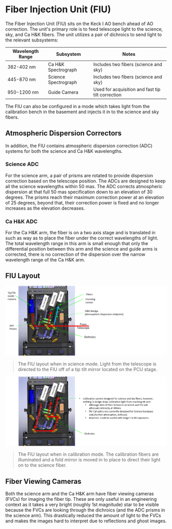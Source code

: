 # Fiber Injection Unit (FIU)

The Fiber Injection Unit (FIU) sits on the Keck I AO bench ahead of AO correction. The unit's primary role is to feed telescope light to the science, sky, and Ca H&K fibers. The unit utilizes a pair of dichroics to send light to the relevant subsystems:

| Wavelength Range | Subsystem | Notes |
| ---------------- | --------- | ----- |
| 382-402 nm | Ca H&K Spectrograph | Includes two fibers (science and sky)
| 445-870 nm | Science Spectrograph | Includes two fibers (science and sky)
| 950-1200 nm | Guide Camera | Used for acquisition and fast tip tilt correction

The FIU can also be configured in a mode which takes light from the calibration bench in the basement and injects it in to the science and sky fibers.

## Atmospheric Dispersion Correctors

In addition, the FIU contains atmospheric dispersion correction (ADC) systems for both the science and Ca H&K wavelengths.

### Science ADC

For the science arm, a pair of prisms are rotated to provide dispersion correction based on the telescope position. The ADCs are designed to keep all the science wavelengths within 50 mas.  The ADC corrects atmospheric dispersion at that full 50 mas specification down to an elevation of 30 degrees.  The prisms reach their maximum correction power at an elevation of 25 degrees, beyond that, their correction power is fixed and no longer increases as the elevation decreases.

### Ca H&K ADC

For the Ca H&K arm, the fiber is on a two axis stage and is translated in such as way as to place the fiber under the correct wavelengths of light. The total wavelength range in this arm is small enough that only the differential position between this arm and the science and guide arms is corrected, there is no correction of the dispersion over the narrow wavelength range of the Ca H&K arm.

## FIU Layout

![Diagram showing the FIU components in science mode.](figures/FIU_science.png)
> The FIU layout when in science mode. Light from the telescope is directed to the FIU off of a tip tilt mirror located on the PCU stage.

![Diagram showing the FIU components in calibration mode.](figures/FIU_calibration.png)
> The FIU layout when in calibration mode. The calibration fibers are illuminated and a fold mirror is moved in to place to direct their light on to the science fiber. 

## Fiber Viewing Cameras

Both the science arm and the Ca H&K arm have fiber viewing cameras (FVCs) for imaging the fiber tip.  These are only useful in an engineering context as it takes a very bright (roughly 1st magnitude) star to be visible because the FVCs are looking through the dichroics (and the ADC prisms in the science arm).  This drastically reduced the amount of light to the FVCs and makes the images hard to interpret due to reflections and ghost images.